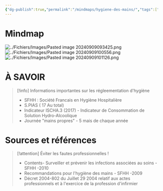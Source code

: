 ```yaml
---
{"dg-publish":true,"permalink":"/mindmaps/hygiene-des-mains/","tags":["mindmaps"],"noteIcon":""}
---
```


# Mindmap

![../Fichiers/Images/Pasted image 20240909093425.png](/img/user/Fichiers/Images/Pasted%20image%2020240909093425.png)![../Fichiers/Images/Pasted image 20240909100556.png](/img/user/Fichiers/Images/Pasted%20image%2020240909100556.png)
![../Fichiers/Images/Pasted image 20240909101126.png](/img/user/Fichiers/Images/Pasted%20image%2020240909101126.png)
# À SAVOIR
> [!info] Informations importantes sur les régleementation d'hygiène 
> - SFHH : Société Francais en Hygiène Hospitalière
> - S.PIAS ( 17 Au total)
> - Indicateur ISCHA.3 (2017) - Indicateur de Consommation de Solution Hydro-Alcoolique 
> - Journée "mains propres" - 5 mais de chaque année
# Sources et références 
> [!attention] Éviter les fautes professionnelles !
> - Contents- Surveiller et prévenir les infections associées au soins - SFHH -2010
> - Recommandations pour l'hygiène des mains - SFHH -2009
> - Décret 2004-802 du Juillet 29 2004 relatif aux actes professionnels et à l'exercice de la profession d'infirmier






